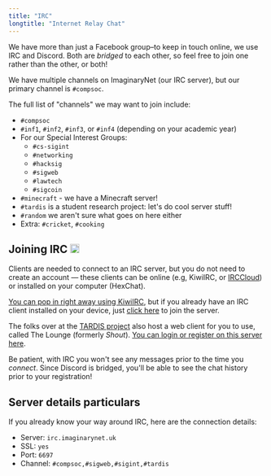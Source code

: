 ```yaml
---
title: "IRC"
longtitle: "Internet Relay Chat"
---
```


We have more than just a Facebook group–to keep in touch online, we use IRC and Discord. Both are _bridged_ to each other,
so feel free to join one rather than the other, or both!

We have multiple channels on ImaginaryNet (our IRC server), but our primary channel is `#compsoc`.

The full list of "channels" we may want to join include:

- `#compsoc`
- `#inf1`, `#inf2`, `#inf3`, or `#inf4` (depending on your academic year)
- For our Special Interest Groups:
  - `#cs-sigint`
  - `#networking`
  - `#hacksig`
  - `#sigweb`
  - `#lawtech`
  - `#sigcoin`
- `#minecraft` - we have a Minecraft server!
- `#tardis` is a student research project: let's do cool server stuff!
- `#random` we aren't sure what goes on here either
- Extra: `#cricket`, `#cooking`

## Joining IRC <a href="https://www.irccloud.com/invite?channel=%23sigweb&amp;hostname=irc.imaginarynet.uk&amp;port=6697&amp;ssl=1" target="_blank"><img src="https://www.irccloud.com/invite-svg?channel=%23sigweb&amp;hostname=irc.imaginarynet.uk&amp;port=6697&amp;ssl=1"  height="18"></a>

Clients are needed to connect to an IRC server, but you do not need to create an account — these clients can be online
(e.g, KiwiIRC, or [IRCCloud](https://irccloud.com)) or installed on your computer (HexChat).

[You can pop in right away using KiwiIRC](https://kiwiirc.com/client/irc.imaginarynet.uk:+6697#compsoc), but if you already have
an IRC client installed on your device, just [click here](ircs://irc.imaginarynet.uk/#compsoc) to join the server.

The folks over at the [TARDIS project](https://tardis.ed.ac.uk/) also host a web client for you to use, called The Lounge (formerly _Shout_).
[You can login or register on this server here](https://shout.tardis.ed.ac.uk).

Be patient, with IRC you won't see any messages prior to the time you _connect_. Since Discord is bridged, you'll be able to see the chat history prior to your registration!

## Server details particulars

If you already know your way around IRC, here are the connection details:

* Server: `irc.imaginarynet.uk`
* SSL: `yes`
* Port: `6697`
* Channel: `#compsoc,#sigweb,#sigint,#tardis`
